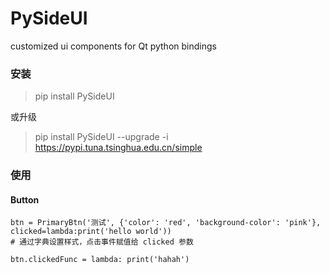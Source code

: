 # PySideUI

customized ui components for Qt python bindings


### 安装

> pip install PySideUI

或升级

> pip install PySideUI --upgrade -i https://pypi.tuna.tsinghua.edu.cn/simple


### 使用
#### Button
```
btn = PrimaryBtn('测试', {'color': 'red', 'background-color': 'pink'}, clicked=lambda:print('hello world'))
# 通过字典设置样式，点击事件赋值给 clicked 参数

btn.clickedFunc = lambda: print('hahah')
```


